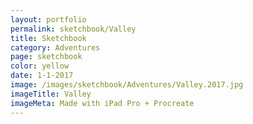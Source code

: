 ```yaml
---
layout: portfolio
permalink: sketchbook/Valley
title: Sketchbook
category: Adventures
page: sketchbook
color: yellow
date: 1-1-2017
image: /images/sketchbook/Adventures/Valley.2017.jpg
imageTitle: Valley
imageMeta: Made with iPad Pro + Procreate
---
```

